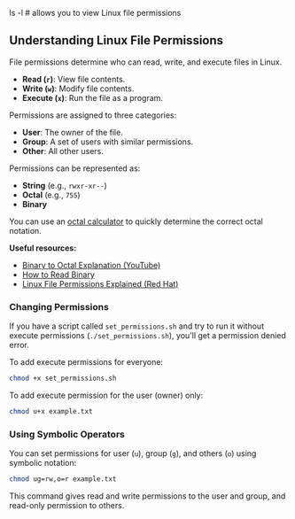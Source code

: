 ls -l # allows you to view Linux file permissions

## Understanding Linux File Permissions

File permissions determine who can read, write, and execute files in Linux.

- **Read (`r`)**: View file contents.
- **Write (`w`)**: Modify file contents.
- **Execute (`x`)**: Run the file as a program.

Permissions are assigned to three categories:

- **User**: The owner of the file.
- **Group**: A set of users with similar permissions.
- **Other**: All other users.

Permissions can be represented as:

- **String** (e.g., `rwxr-xr--`)
- **Octal** (e.g., `755`)
- **Binary**

You can use an [octal calculator](https://chmod-calc-five.vercel.app/) to quickly determine the correct octal notation.

**Useful resources:**

- [Binary to Octal Explanation (YouTube)](https://www.youtube.com/watch?v=WbTrMMTtmBM&t=151s)
- [How to Read Binary](https://www.lifewire.com/how-to-read-binary-4692830)
- [Linux File Permissions Explained (Red Hat)](https://www.redhat.com/en/blog/linux-file-permissions-explained)

### Changing Permissions

If you have a script called `set_permissions.sh` and try to run it without execute permissions (`./set_permissions.sh`), you'll get a permission denied error.

To add execute permissions for everyone:

```bash
chmod +x set_permissions.sh
```

To add execute permission for the user (owner) only:

```bash
chmod u+x example.txt
```

### Using Symbolic Operators

You can set permissions for user (`u`), group (`g`), and others (`o`) using symbolic notation:

```bash
chmod ug=rw,o=r example.txt
```

This command gives read and write permissions to the user and group, and read-only permission to others.
